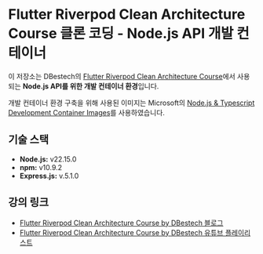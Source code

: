 # Flutter Riverpod Clean Architecture Course 클론 코딩 - Node.js API 개발 컨테이너

이 저장소는 DBestech의 [Flutter Riverpod Clean Architecture Course](https://www.dbestech.com/tutorials/riverpod-clean-architecture-course-with-source-code)에서 사용되는 **Node.js API를 위한 개발 컨테이너 환경**입니다.  

개발 컨테이너 환경 구축을 위해 사용된 이미지는 Microsoft의 [Node.js & Typescript Development Container Images](https://mcr.microsoft.com/en-us/artifact/mar/devcontainers/typescript-node/tags)를 사용하였습니다.  

## 기술 스택

* **Node.js:** v22.15.0
* **npm:** v10.9.2
* **Express.js:** v.5.1.0

## 강의 링크

* [Flutter Riverpod Clean Architecture Course by DBestech 블로그](https://www.dbestech.com/tutorials/riverpod-clean-architecture-course-with-source-code)
* [Flutter Riverpod Clean Architecture Course by DBestech 유튜브 플레이리스트](https://www.youtube.com/playlist?list=PL3nPgdhXQtHcb2FRuXR0nsyVKyuk25HTq)
